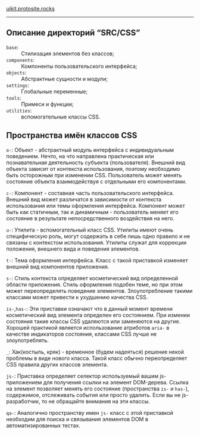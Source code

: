 <a href="http://uikit.protosite.rocks" target="_blank">uikit.protosite.rocks</a>
<hr>
    
<h2>Описание директорий <q>SRC/CSS</q></h2>
<dl>
    <dt><code>base</code>:</dt>
    <dd>Стилизация элементов без классов;</dd>
    <dt><code>components</code>:</dt>
    <dd>Компоненты пользовательского интерфейса;</dd>
    <dt><code>objects</code>:</dt>
    <dd>Абстрактные сущности и модули;</dd>
    <dt><code>settings</code>:</dt>
    <dd>Глобальные переменные;</dd>
    <dt><code>tools</code>:</dt>
    <dd>Примеси и функции;</dd>
    <dt><code>utilities</code>:</dt>
    <dd>вспомогательные классы CSS.</dd>
</dl>

<h2>Пространства имён классов CSS</h2>

<p>
    <code>o-</code>: Объект - абстрактный модуль интерфейса с индивидуальным поведением. Нечто, на что направлена практическая или познавательная деятельность субъекта (пользователя). Внешний вид объекта зависит от контекста использования, поэтому необходимо быть осторожным при изменении CSS. Пользователь может менять состояние объекта взаимодействуя с отдельными его компонентами.
</p>
<p>
    <code>c-</code>: Компонент - составная часть пользовательского интерфейса. Внешний вид может различатся в зависимости от контекста использования или темы оформления интерфейса. Компонент может быть как статичным, так и динамичным - пользователь меняет его состояние в результате непосредственного воздействия на него.
</p>
<p>
    <code>u-</code>: Утилита - вспомогательный класс CSS. Утилиты имеют очень специфическую роль, могут содержать в себе лишь одно правило и не связаны с контекстом использования. Утилиты служат для коррекции положения, внешнего вида и поведения элементов.
</p>
<p>
    <code>t-</code>: Тема оформления интерфейса. Класс с такой приставкой изменяет внешний вид компонентов приложения.
</p>
<p>
    <code>s-</code>: Стиль контекста определяет косметический вид определенной области приложения. Стиль оформления подобен теме, но при этом может переопределять поведение элементов. Злоупотребление такими классами может привести к ухудшению качества CSS.
</p>
<p>
    <code>is-</code>,<code>has-</code>: Эти приставки означают что в данный момент времени косметический вид элемента определен его состоянием. При измении состояния такие классы CSS удаляются или заменяются на другие. Хорошей практикой является использование атриботов <code>aria-</code> в качестве индикаторов состояния, классами CSS лучше не злоупотреблять.
</p>
<p>
    <code>_</code>: Хак(костыль, кряк) - временное (будем надеяться) решение некой проблемы в виде нового класса. Такой класс обычно переопределяет CSS правила других классов элемента.
</p>
<p>
    <code>js-</code>: Приставка определяет селектор используемый вашим js-приложением для получения ссылки на элемент DOM-дерева. Ссылка на элемент позволяет менять его состояние (пространства <code>is-</code> и <code>has-</code>), содержимое, отслеживать события или просто удалить. Если вы не js-разработчик, то не обращайте внимания на эти классы.
</p>
<p>
    <code>qa-</code>: Аналогично пространству имен <code>js-</code> класс с этой приставкой необходим для поиска и связывания элементов DOM в автоматизированных тестах.
</p>

